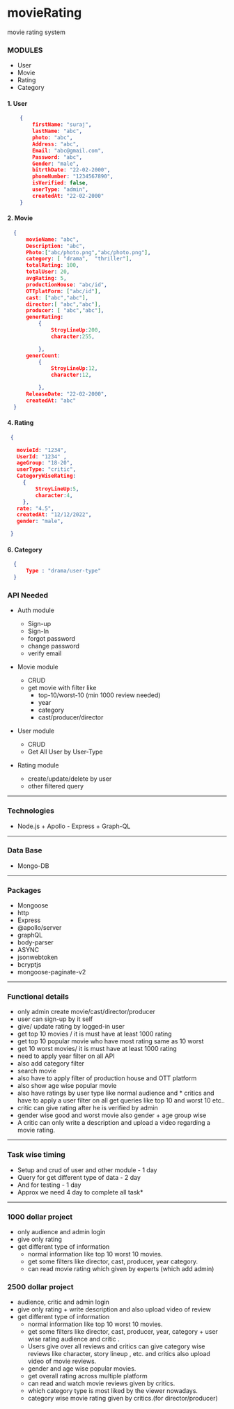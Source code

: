 # movieRating
movie rating system 

### **MODULES**

* User
* Movie
* Rating
* Category

####  1. User
```Json
    {
        firstName: "suraj",
        lastName: "abc",
        photo: "abc",
        Address: "abc",
        Email: "abc@gmail.com",
        Password: "abc",
        Gender: "male",
        bitrthDate: "22-02-2000",
        phoneNumber: "1234567890",
        isVerified: false,
        userType: "admin",
        createdAt: "22-02-2000"
    }
```
####  2. Movie
  ```Json
    {  
        movieName: "abc",
        Description: "abc",
        Photo:["abc/photo.png","abc/photo.png"],
        category: [ "drama",  "thriller"],
        totalRating: 100,
        totalUser: 20,
        avgRating: 5,
        productionHouse: "abc/id",
        OTTplatForm: ["abc/id"],
        cast: ["abc","abc"],
        director:[ "abc","abc"],
        producer: [ "abc","abc"],
        generRating: 
            { 
                StroyLineUp:200,
                character:255,

            },
        generCount: 
            {
                StroyLineUp:12,
                character:12,

            },
        ReleaseDate: "22-02-2000",
        createdAt: "abc"
    }
```
#### 4. Rating
   ```Json
    {

      movieId: "1234",
      UserId: "1234" ,
      ageGroup: "18-20",
      userType: "critic",
      CategoryWiseRating: 
        {
            StroyLineUp:5,
            character:4,
        },
      rate: "4.5",
      createdAt: "12/12/2022",
      gender: "male",

    }
```

#### 6. Category
  ```Json
    {
        Type : "drama/user-type"
    }
```
### **API Needed**
  
* Auth module
  * Sign-up
  * Sign-In
  * forgot password
  * change password
  * verify email
  
* Movie module
  * CRUD 
  * get movie with filter like
    * top-10/worst-10 (min 1000 review needed)
    * year
    * category
    * cast/producer/director
  
* User module 
  * CRUD 
  * Get All User by User-Type

* Rating module
  * create/update/delete by user
  * other filtered query
  
-----
### **Technologies**

   * Node.js + Apollo - Express + Graph-QL
----
### **Data Base**

   * Mongo-DB
---
### **Packages** 

*  Mongoose
*  http
*  Express
*  @apollo/server
*  graphQL
*  body-parser
*  ASYNC
*  jsonwebtoken
*  bcryptjs
*  mongoose-paginate-v2
---
### **Functional details** 

 * only admin create movie/cast/director/producer
 * user can sign-up by it self
 * give/ update rating by logged-in user
 * get top 10 movies / it is must have at least 1000 rating 
 * get top 10 popular movie who have most rating same as 10 worst
 * get 10 worst movies/ it is must have at least 1000 rating
 * need to apply year filter on all API
 * also add category filter
 * search movie
 * also have to apply filter of production house and OTT platform
 * also show age wise popular movie
 * also have ratings by user type like normal audience and * critics and have to apply a user filter on all get queries like top 10 and worst 10 etc..
 * critic can give rating after he is verified by admin 
 * gender wise good and worst movie also gender + age group wise 
 * A critic can only write a description and upload a video regarding a movie rating. 


---

### **Task wise timing**

*  Setup and crud of user and other module - 1 day
*  Query for get different type of data - 2 day
*  And for testing - 1 day
*  Approx we need 4 day to complete all task*

---

### **1000 dollar project** 

* only audience and admin login
* give only rating
* get different type of information 
    * normal information like top 10 worst 10 movies.
    * get some filters like director, cast, producer, year category. 
    * can read movie rating which given by experts (which add admin)

		
### **2500 dollar project**

* audience, critic and admin login
* give only rating + write description and also upload video of review 
* get different type of information 
    * normal information like top 10 worst 10 movies.
    * get some filters like director, cast, producer, year, category + user wise rating audience and critic .
    * Users give over all reviews and critics can give category wise reviews like character, story lineup , etc. and critics also upload video of movie reviews. 
    * gender and age wise popular movies.
    * get overall rating across multiple platform 
    * can read and watch movie reviews given by critics.
    * which category type is most liked by the viewer nowadays. 
    * category wise movie rating given by critics.(for director/producer)


